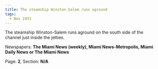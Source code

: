 ```yaml
---  
title: The steamship Winston-Salem runs aground  
tags:  
  - Nov 1931  
---  
```

  
The steamship Winston-Salem runs aground on the south side of the channel just inside the jetties.  
  
Newspapers: **The Miami News (weekly), Miami News-Metropolis, Miami Daily News or The Miami News**  
  
Page: **2**, Section: **N/A** 
